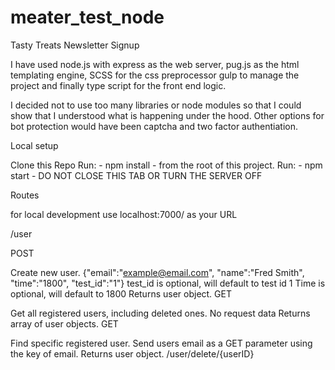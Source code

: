 # meater_test_node
Tasty Treats Newsletter Signup

I have used node.js with express as the web server, pug.js as the html templating engine,
SCSS for the css preprocessor gulp to manage the project and finally type script for the 
front end logic.

I decided not to use too many libraries or node modules so that I could show that I understood
what is happening under the hood. Other options for bot protection would have been captcha and
two factor authentiation.

Local setup

Clone this Repo
Run: - npm install - from the root of this project.
Run: - npm start - DO NOT CLOSE THIS TAB OR TURN THE SERVER OFF

Routes

for local development use localhost:7000/ as your URL

/user

POST

Create new user.
{"email":"example@email.com", "name":"Fred Smith", "time":"1800", "test_id":"1"}
test_id is optional, will default to test id 1
Time is optional, will default to 1800
Returns user object.
GET

Get all registered users, including deleted ones.
No request data
Returns array of user objects.
GET

Find specific registered user.
Send users email as a GET parameter using the key of email.
Returns user object.
/user/delete/{userID}
